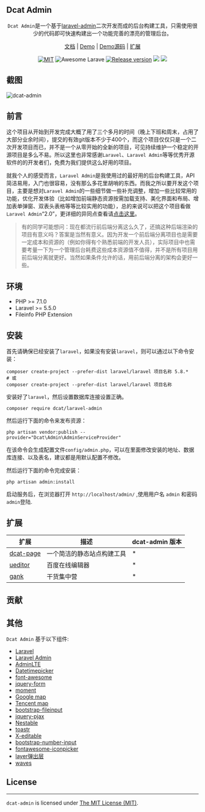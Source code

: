 
<h2>
    Dcat Admin
</h2>

<p align="center"><code>Dcat Admin</code>是一个基于<a href="https://www.laravel-admin.org/" target="_blank">laravel-admin</a>二次开发而成的后台构建工具，只需使用很少的代码即可快速构建出一个功能完善的漂亮的管理后台。</p>

<p align="center">
<a href="https://jqhph.gitee.io/dcatadmin/">文档</a> |
<a href="https://jqhph.gitee.io/dcatadmin/demo.html">Demo</a> |
<a href="https://github.com/jqhph/dcat-admin-demo">Demo源码</a> |
<a href="#extensions">扩展</a>
</p>

<p align="center">
    <a href="https://github.com/jqhph/dcat-admin/blob/master/LICENSE"><img src="https://img.shields.io/badge/license-MIT-7389D8.svg?style=flat" alt="MIT"></a>
    <a><img src="https://img.shields.io/badge/awesome-laravel-59a9f8.svg?style=flat" alt="Awesome Larave"></a>
    <a href="https://github.com/jqhph/dcat-admin/releases" ><img src="https://img.shields.io/github/release/jqhph/dcat-admin.svg?color=4099DE" alt="Release version"/></a> 
    <a href="https://packagist.org/packages/dcat/laravel-admin"><img src="https://img.shields.io/packagist/dt/dcat/laravel-admin.svg?color=" /></a> 
    <a><img src="https://img.shields.io/github/repo-size/jqhph/dcat-admin.svg" /></a> 
</p>

## 截图

![dcat-admin](https://raw.githubusercontent.com/jqhph/dcat-admin/master/docs/screenshots/1.gif)

## 前言

这个项目从开始到开发完成大概了用了三个多月的时间（晚上下班和周末，占用了大部分业余时间），提交的有效git版本不少于400个，而这个项目仅仅只是一个二次开发项目而已，并不是一个从零开始的全新的项目，可见持续维护一个稳定的开源项目是多么不易。所以这里也非常感谢`Laravel`、`Laravel Admin`等等优秀开源软件的的开发者们，免费为我们提供这么好用的项目。

就我个人的感受而言，`Laravel Admin`是我使用过的最好用的后台构建工具，API简洁易用，入门也很容易，没有那么多花里胡哨的东西。而我之所以要开发这个项目，主要是想对`Laravel Admin`的一些细节做一些补充调整，增加一些比较常用的功能，优化开发体验（比如增加前端静态资源按需加载支持、美化界面和布局、增加表单弹窗、双表头表格等等比较实用的功能），总的来说可以把这个项目看做`Laravel Admin`“2.0”，更详细的异同点查看请[点击这里](https://jqhph.gitee.io/dcatadmin/docs-master-new.html)。

> 有的同学可能想问：现在都流行前后端分离这么久了，还搞这种后端渲染的项目有意义吗？答案是当然有意义。因为开发一个前后端分离项目也是需要一定成本和资源的（例如你得有个熟悉前端的开发人员），实际项目中也需要考量一下为一个管理后台耗费这些成本资源值不值得，并不是所有项目用前后端分离就更好。当然如果条件允许的话，用前后端分离的架构会更好一些。

## 环境
 - PHP >= 7.1.0
 - Laravel >= 5.5.0
 - Fileinfo PHP Extension

## 安装

首先请确保已经安装了`laravel`，如果没有安装`laravel`，则可以通过以下命令安装：
```
composer create-project --prefer-dist laravel/laravel 项目名称 5.8.*
# 或
composer create-project --prefer-dist laravel/laravel 项目名称
```

安装好了`laravel`，然后设置数据库连接设置正确。

```
composer require dcat/laravel-admin
```

然后运行下面的命令来发布资源：

```
php artisan vendor:publish --provider="Dcat\Admin\AdminServiceProvider"
```

在该命令会生成配置文件`config/admin.php`，可以在里面修改安装的地址、数据库连接、以及表名，建议都是用默认配置不修改。

然后运行下面的命令完成安装：
```
php artisan admin:install
```

启动服务后，在浏览器打开 `http://localhost/admin/` ,使用用户名 `admin` 和密码 `admin`登陆.


<a name="extensions"></a>
## 扩展

| 扩展                                        | 描述                              | dcat-admin 版本                             |
| ------------------------------------------------ | ---------------------------------------- |---------------------------------------- |
| [dcat-page](https://github.com/jqhph/dcat-page)             | 一个简洁的静态站点构建工具 | * |
| [ueditor](https://github.com/jqhph/dcat-admin-ueditor) | 百度在线编辑器          | * |
| [gank](https://github.com/jqhph/dcat-admin-gank) | 干货集中营          |* |


## 贡献



## 其他
`Dcat Admin` 基于以下组件:

+ [Laravel](https://laravel.com/)
+ [Laravel Admin](https://www.laravel-admin.org/)
+ [AdminLTE](https://almsaeedstudio.com/)
+ [Datetimepicker](http://eonasdan.github.io/bootstrap-datetimepicker/)
+ [font-awesome](http://fontawesome.io)
+ [jquery-form](https://github.com/jquery-form/form)
+ [moment](http://momentjs.com/)
+ [Google map](https://www.google.com/maps)
+ [Tencent map](http://lbs.qq.com/)
+ [bootstrap-fileinput](https://github.com/kartik-v/bootstrap-fileinput)
+ [jquery-pjax](https://github.com/defunkt/jquery-pjax)
+ [Nestable](http://dbushell.github.io/Nestable/)
+ [toastr](http://codeseven.github.io/toastr/)
+ [X-editable](http://github.com/vitalets/x-editable)
+ [bootstrap-number-input](https://github.com/wpic/bootstrap-number-input)
+ [fontawesome-iconpicker](https://github.com/itsjavi/fontawesome-iconpicker)
+ [layer弹出层](http://layer.layui.com/)
+ [waves](https://github.com/fians/Waves)


## License
------------
`dcat-admin` is licensed under [The MIT License (MIT)](LICENSE).
